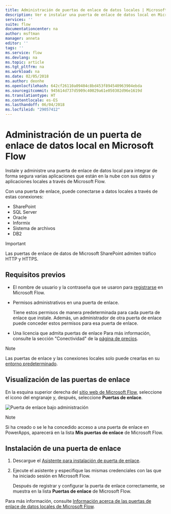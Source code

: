 ```yaml
---
title: Administración de puertas de enlace de datos locales | Microsoft Docs
description: Ver e instalar una puerta de enlace de datos local en Microsoft Flow
services: ''
suite: flow
documentationcenter: na
author: msftman
manager: anneta
editor: ''
tags: ''
ms.service: flow
ms.devlang: na
ms.topic: article
ms.tgt_pltfrm: na
ms.workload: na
ms.date: 02/05/2018
ms.author: deonhe
ms.openlocfilehash: 642cf26110a09404c8bd453f894540963904ebda
ms.sourcegitcommit: 945614d737d5909c40029a61e050302d96e1619d
ms.translationtype: HT
ms.contentlocale: es-ES
ms.lasthandoff: 06/04/2018
ms.locfileid: "29057412"
---
```

# <a name="manage-an-on-premises-data-gateway-in-microsoft-flow"></a>Administración de un puerta de enlace de datos local en Microsoft Flow

Instale y administre una puerta de enlace de datos local para integrar de forma segura varias aplicaciones que están en la nube con sus datos y aplicaciones locales a través de Microsoft Flow.

Con una puerta de enlace, puede conectarse a datos locales a través de estas conexiones:

* SharePoint
* SQL Server
* Oracle
* Informix
* Sistema de archivos
* DB2

> [!IMPORTANT]
> Las puertas de enlace de datos de Microsoft SharePoint admiten tráfico HTTP y HTTPS.


## <a name="prerequisites"></a>Requisitos previos

* El nombre de usuario y la contraseña que se usaron para [registrarse](sign-up-sign-in.md) en Microsoft Flow.
* Permisos administrativos en una puerta de enlace.

  Tiene estos permisos de manera predeterminada para cada puerta de enlace que instale. Además, un administrador de otra puerta de enlace puede conceder estos permisos para esa puerta de enlace.
* Una licencia que admita puertas de enlace Para más información, consulte la sección "Conectividad" de la [página de precios](https://flow.microsoft.com/pricing/).

> [!NOTE]
> Las puertas de enlace y las conexiones locales solo puede crearlas en su [entorno predeterminado](environments-overview-maker.md).



## <a name="view-your-gateways"></a>Visualización de las puertas de enlace

En la esquina superior derecha del [sitio web de Microsoft Flow](https://flow.microsoft.com), seleccione el icono del engranaje y, después, seleccione **Puertas de enlace**.

![Puerta de enlace bajo administración][1]

> [!NOTE]
> Si ha creado o se le ha concedido acceso a una puerta de enlace en PowerApps, aparecerá en la lista **Mis puertas de enlace** de Microsoft Flow.



## <a name="install-a-gateway"></a>Instalación de una puerta de enlace

1. Descargue el [Asistente para instalación de puerta de enlace](https://go.microsoft.com/fwlink/?LinkID=820580&clcid=0x409).

1. Ejecute el asistente y especifique las mismas credenciales con las que ha iniciado sesión en Microsoft Flow.

    Después de registrar y configurar la puerta de enlace correctamente, se muestra en la lista **Puertas de enlace** de Microsoft Flow.

Para más información, consulte [Información acerca de las puertas de enlace de datos locales de Microsoft Flow](gateway-reference.md).

<!-- Image references -->
[1]: ./media/manage-gateway/view-gateways.png
